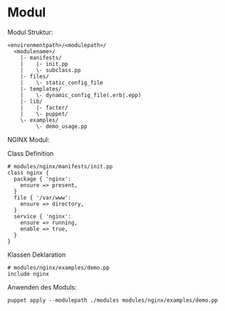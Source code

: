 # Modul


Modul Struktur:

    <environmentpath>/<modulepath>/
      <modulename>/
        |- manifests/
        |    |- init.pp
        |    \- subclass.pp
        |- files/
        |    \- static_config_file
        |- templates/
        |    \- dynamic_config_file(.erb|.epp)
        |- lib/
        |    |- facter/
        |    \- puppet/
        \- examples/
             \- demo_usage.pp

NGINX Modul:

Class Definition

    # modules/nginx/manifests/init.pp
    class nginx {
      package { 'nginx':
        ensure => present,
      }
      file { '/var/www':
        ensure => directory,
      }
      service { 'nginx':
        ensure => running,
        enable => true,
      }
    }

Klassen Deklaration

    # modules/nginx/examples/demo.pp
    include nginx

Anwenden des Moduls:

    puppet apply --modulepath ./modules modules/nginx/examples/demo.pp

